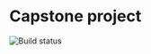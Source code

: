 # Capstone project

![Build status](https://api.travis-ci.org/hughdbrown/capstone.png?branch=master)